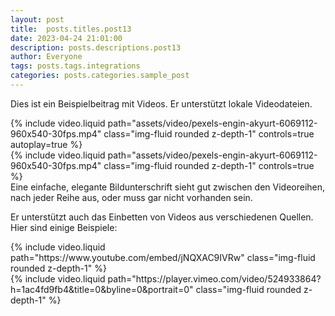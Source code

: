 ```yaml
---
layout: post
title:  posts.titles.post13
date: 2023-04-24 21:01:00
description: posts.descriptions.post13
author: Everyone
tags: posts.tags.integrations
categories: posts.categories.sample_post
---
```

Dies ist ein Beispielbeitrag mit Videos. Er unterstützt lokale Videodateien.

<div class="row mt-3">
    <div class="col-sm mt-3 mt-md-0">
        {% include video.liquid path="assets/video/pexels-engin-akyurt-6069112-960x540-30fps.mp4" class="img-fluid rounded z-depth-1" controls=true autoplay=true %}
    </div>
    <div class="col-sm mt-3 mt-md-0">
        {% include video.liquid path="assets/video/pexels-engin-akyurt-6069112-960x540-30fps.mp4" class="img-fluid rounded z-depth-1" controls=true %}
    </div>
</div>
<div class="caption">
Eine einfache, elegante Bildunterschrift sieht gut zwischen den Videoreihen, nach jeder Reihe aus, oder muss gar nicht vorhanden sein.
</div>

Er unterstützt auch das Einbetten von Videos aus verschiedenen Quellen. Hier sind einige Beispiele:

<div class="row mt-3">
    <div class="col-sm mt-3 mt-md-0">
        {% include video.liquid path="https://www.youtube.com/embed/jNQXAC9IVRw" class="img-fluid rounded z-depth-1" %}
    </div>
    <div class="col-sm mt-3 mt-md-0">
        {% include video.liquid path="https://player.vimeo.com/video/524933864?h=1ac4fd9fb4&title=0&byline=0&portrait=0" class="img-fluid rounded z-depth-1" %}
    </div>
</div>